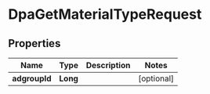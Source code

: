

# DpaGetMaterialTypeRequest


## Properties

Name | Type | Description | Notes
------------ | ------------- | ------------- | -------------
**adgroupId** | **Long** |  |  [optional]



